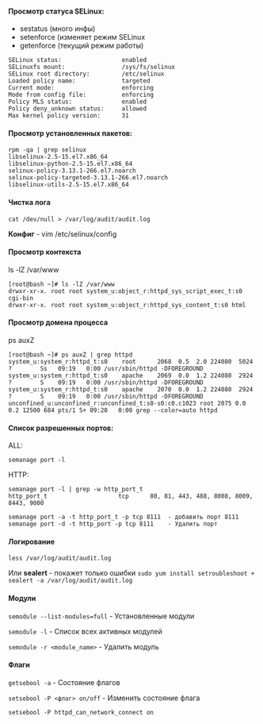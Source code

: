 #### Просмотр статуса SELinux: 
 - sestatus    (много инфы) 
 - setenforce  (изменяет режим SELinux
 - getenforce  (текущий режим работы)

 ```
SELinux status:                 enabled
SELinuxfs mount:                /sys/fs/selinux
SELinux root directory:         /etc/selinux
Loaded policy name:             targeted
Current mode:                   enforcing
Mode from config file:          enforcing
Policy MLS status:              enabled
Policy deny_unknown status:     allowed
Max kernel policy version:      31
 ```

#### Просмотр установленных пакетов:
```
rpm -qa | grep selinux
libselinux-2.5-15.el7.x86_64
libselinux-python-2.5-15.el7.x86_64
selinux-policy-3.13.1-266.el7.noarch
selinux-policy-targeted-3.13.1-266.el7.noarch
libselinux-utils-2.5-15.el7.x86_64
```

#### Чистка лога
```
cat /dev/null > /var/log/audit/audit.log
```

**Конфиг** - vim /etc/selinux/config

#### Просмотр контекста
ls -lZ /var/www
```
[root@bash ~]# ls -lZ /var/www     
drwxr-xr-x. root root system_u:object_r:httpd_sys_script_exec_t:s0 cgi-bin
drwxr-xr-x. root root system_u:object_r:httpd_sys_content_t:s0 html
```

#### Просмотр домена процесса
ps auxZ
```
[root@bash ~]# ps auxZ | grep httpd
system_u:system_r:httpd_t:s0    root      2068  0.5  2.0 224080  5024 ?        Ss   09:19   0:00 /usr/sbin/httpd -DFOREGROUND
system_u:system_r:httpd_t:s0    apache    2069  0.0  1.2 224080  2924 ?        S    09:19   0:00 /usr/sbin/httpd -DFOREGROUND
system_u:system_r:httpd_t:s0    apache    2070  0.0  1.2 224080  2924 ?        S    09:19   0:00 /usr/sbin/httpd -DFOREGROUND
unconfined_u:unconfined_r:unconfined_t:s0-s0:c0.c1023 root 2075 0.0  0.2 12500 684 pts/1 S+ 09:20   0:00 grep --color=auto httpd
```
#### Список разрешенных портов:
ALL: 
```
semanage port -l
```

HTTP:
```
semanage port -l | grep -w http_port_t
http_port_t                    tcp      80, 81, 443, 488, 8008, 8009, 8443, 9000

semanage port -a -t http_port_t -p tcp 8111  - добавить порт 8111
semanage port -d -t http_port -p tcp 8111    - Удалить порт
```

#### Логирование
`less /var/log/audit/audit.log`


Или **sealert** - покажет только ошибки 
`sudo yum install setroubleshoot + sealert -a /var/log/audit/audit.log`


#### Модули
`semodule --list-modules=full`     - Установленные модули


`semodule -l`                      - Список всех активных модулей


`semodule -r <module_name>`        - Удалить модуль 


#### Флаги
`getsebool -a`                     - Состояние флагов


`setsebool -P <флаг> on/off`       - Изменить состояние флага


`setsebool -P httpd_can_network_connect on`

